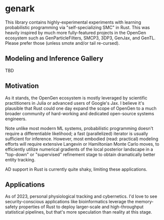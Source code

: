 # genark

This library contains highly-experimental experiments with learning probabilistic programming via "self-specializing SMC" in Rust. This was heavily inspired by much more fully-featured projects in the OpenGen ecosystem such as GenParticleFilters, SMCP3, 3DP3, GenJax, and GenTL. Please prefer those (unless smote and/or tail re-cursed).


## Modeling and Inference Gallery

TBD


## Motivation

As it stands, the OpenGen ecosystem is mostly leveraged by scientific practitioners in Julia or advanced users of Google's Jax. I believe it's plausible that Rust could one day expand the scope of OpenGen to a much broader community of hard-working and dedicated open-source systems engineers.

Note unlike most modern ML systems, probabilistic programming doesn't require a differentiable likelihood; a fast (parallelized) iterator is usually sufficient for inference. However, most embodied (read: practical) modeling efforts will require extensive Langevin or Hamiltonian Monte Carlo moves, to efficiently utilize numerical gradients of the local posterior landscape in a "top-down" or "supervised" refinement stage to obtain dramatically better entity tracking.

AD support in Rust is currently quite shaky, limiting these applications.


## Applications

As of 2023, personal physiological tracking and cybernetics. I'd love to see security-conscious applications like bioinformatics leverage the memory-safety properties of Rust to deploy larger-scale and high-throughput statistical pipelines, but that's more speculation than reality at this stage.
